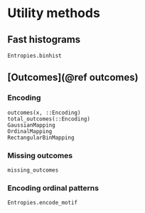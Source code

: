 # Utility methods

## Fast histograms

```@docs
Entropies.binhist
```

## [Outcomes](@ref outcomes)

### Encoding

```@docs
outcomes(x, ::Encoding)
total_outcomes(::Encoding)
GaussianMapping
OrdinalMapping
RectangularBinMapping
```

### Missing outcomes

```@docs
missing_outcomes
```

### Encoding ordinal patterns

```@docs
Entropies.encode_motif
```
